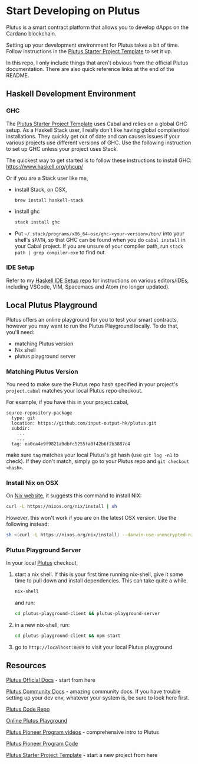 # Start Developing on Plutus
Plutus is a smart contract platform that allows you to develop dApps on the Cardano blockchain.

Setting up your development environment for Plutus takes a bit of time. Follow instructions in the [Plutus Starter Project Template] to set it up.

In this repo, I only include things that aren't obvious from the official Plutus documentation. There are also quick reference links at the end of the README.

## Haskell Development Environment
### GHC
The [Plutus Starter Project Template] uses Cabal and relies on a global GHC setup. As a Haskell Stack user, I really don't like having global compiler/tool installations. They quickly get out of date and can causes issues if your various projects use different versions of GHC. Use the following instruction to set up GHC unless your project uses Stack.

The quickest way to get started is to follow these instructions to install GHC: https://www.haskell.org/ghcup/

Or if you are a Stack user like me,

* install Stack, on OSX, 
  ```
  brew install haskell-stack
  ```
* install ghc
  ```sh
  stack install ghc
  ```
* Put `~/.stack/programs/x86_64-osx/ghc-<your-version>/bin/` into your shell's `$PATH`, so that GHC can be found when you do `cabal install` in your Cabal project. If you are unsure of your compiler path, run `stack path | grep compiler-exe` to find out.


### IDE Setup
Refer to my [Haskell IDE Setup repo] for instructions on various editors/IDEs, including VSCode, VIM, Spacemacs and Atom (no longer updated).

## Local Plutus Playground
Plutus offers an online playground for you to test your smart contracts, however you may want to run the Plutus Playground locally. To do that, you'll need:
- matching Plutus version
- Nix shell
- plutus playground server

### Matching Plutus Version
You need to make sure the Plutus repo hash specified in your project's `project.cabal` matches your local Plutus repo checkout.

For example, if you have this in your project.cabal,
```cabal
source-repository-package
  type: git
  location: https://github.com/input-output-hk/plutus.git
  subdir:
    ...
    ...
  tag: ea0ca4e9f9821a9dbfc5255fa0f42b6f2b3887c4
```
make sure `tag` matches your local Plutus's git hash (use `git log -n1` to check). If they don't match, simply go to your Plutus repo and `git checkout <hash>`.

### Install Nix on OSX
On [Nix website], it suggests this command to install NIX:
```sh
curl -L https://nixos.org/nix/install | sh
```
However, this won't work if you are on the latest OSX version. Use the following instead:

```sh
sh <(curl -L https://nixos.org/nix/install) --darwin-use-unencrypted-nix-store-volume
```

### Plutus Playground Server
In your local [Plutus] checkout,
1. start a nix shell. If this is your first time running nix-shell, give it some time to pull down and install dependencies. This can take quite a while.
    ```sh
    nix-shell
    ```
   and run:
    ```sh
    cd plutus-playground-client && plutus-playground-server
    ```
2. in a new nix-shell, run:
    ```sh
    cd plutus-playground-client && npm start
    ```
3. go to `http://localhost:8009` to visit your local Plutus playground.

## Resources
[Plutus Official Docs] - start from here

[Plutus Community Docs] - amazing community docs. If you have trouble setting up your dev env, whatever your system is, be sure to look here first.

[Plutus Code Repo]

[Online Plutus Playground]

[Plutus Pioneer Program videos] - comprehensive intro to Plutus

[Plutus Pioneer Program Code]

[Plutus Starter Project Template] - start a new project from here

[Haskell IDE Setup repo]: https://github.com/bjing/haskell-ide-setup
[Nix website]: https://nixos.org/download.html#nix-quick-install
[Online Plutus Playground]: https://playground.plutus.iohkdev.io/
[Plutus]: https://github.com/input-output-hk/plutus
[Plutus Code Repo]: https://github.com/input-output-hk/plutus
[Plutus Community Docs]: https://docs.plutus-community.com/
[Plutus Official Docs]: https://plutus.readthedocs.io/en/latest/
[Plutus Starter Project Template]: https://github.com/input-output-hk/plutus-starter
[Plutus Pioneer Program Code]: https://github.com/input-output-hk/plutus-pioneer-program
[Plutus Pioneer Program videos]: https://youtu.be/wqC8oiurqsI?list=PLnPTB0CuBOBypVDf1oGcsvnJGJg8h-LII
